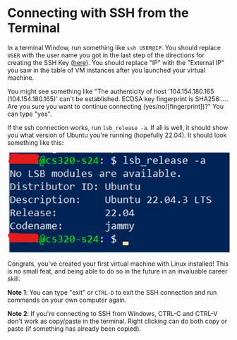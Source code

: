 # Connecting with SSH from the Terminal

In a terminal Window, run something like `ssh USER@IP`. You should
replace `USER` with the user name you got in the last step of the
directions for creating the SSH Key ([here](ssh.md)).  You should
replace "IP" with the "External IP" you saw in the table of VM
instances after you launched your virtual machine.

You might see something like "The authenticity of host
'104.154.180.165 (104.154.180.165)' can't be established.  ECDSA key
fingerprint is SHA256:....  Are you sure you want to continue
connecting (yes/no/[fingerprint])?"  You can type "yes".

If the ssh connection works, run `lsb_release -a`.  If all is well, it
should show you what version of Ubuntu you're running (hopefully
22.04).  It should look something like this:

<img src="img/25.png" width=600>

Congrats, you've created your first virtual machine with Linux
installed!  This is no small feat, and being able to do so in the
future in an invaluable career skill.

**Note 1**: You can type "exit" or `CTRL-D` to exit the SSH connection and
run commands on your own computer again.

**Note 2**: If you're connecting to SSH from Windows, CTRL-C and
  CTRL-V don't work as copy/paste in the terminal.  Right clicking can
  do both copy or paste (if something has already been copied).
